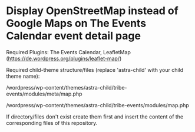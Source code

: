 # Display OpenStreetMap instead of Google Maps on The Events Calendar event detail page

Required Plugins: The Events Calendar, LeafletMap (https://de.wordpress.org/plugins/leaflet-map/)

Required child-theme structure/files (replace 'astra-child' with your child theme name):

/wordpress/wp-content/themes/astra-child/tribe-events/modules/meta/map.php

/wordpress/wp-content/themes/astra-child/tribe-events/modules/map.php

If directory/files don't exist create them first and insert the content of the corresponding files of this repository.
